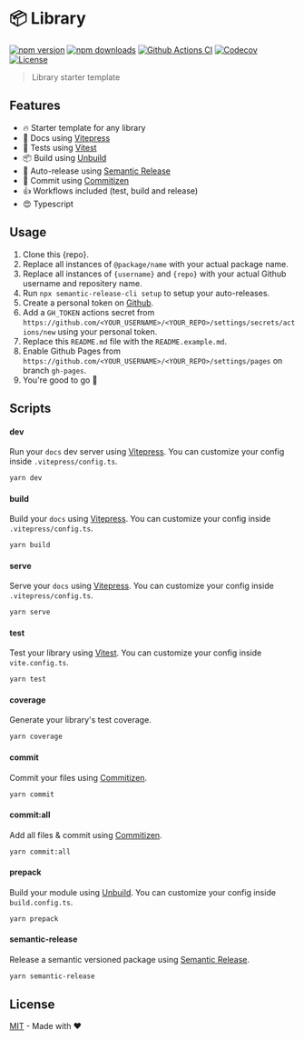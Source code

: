# 📦 Library

[![npm version][npm-version-src]][npm-version-href]
[![npm downloads][npm-downloads-src]][npm-downloads-href]
[![Github Actions CI][github-actions-ci-src]][github-actions-ci-href]
[![Codecov][codecov-src]][codecov-href]
[![License][license-src]][license-href]

> Library starter template

## Features

- 🔥 Starter template for any library
- 🎉 Docs using [Vitepress](https://vitepress.vuejs.org/)
- 🚦 Tests using [Vitest](https://vitest.dev/)
- 📦 Build using [Unbuild](https://github.com/unjs/unbuild)
- 🚀 Auto-release using [Semantic Release](https://github.com/semantic-release/semantic-release)
- 📝 Commit using [Commitizen](https://github.com/commitizen/cz-cli)
- 👍 Workflows included (test, build and release)
- 😍 Typescript

## Usage

1. Clone this {repo}.
2. Replace all instances of `@package/name` with your actual package name.
3. Replace all instances of `{username}` and `{repo}` with your actual Github username and repositery name.
4. Run `npx semantic-release-cli setup` to setup your auto-releases.
5. Create a personal token on [Github](https://github.com/settings/tokens/new).
6. Add a `GH_TOKEN` actions secret from `https://github.com/<YOUR_USERNAME>/<YOUR_REPO>/settings/secrets/actions/new` using your personal token.
7. Replace this `README.md` file with the `README.example.md`.
8. Enable Github Pages from `https://github.com/<YOUR_USERNAME>/<YOUR_REPO>/settings/pages` on branch `gh-pages`.
9. You're good to go 🎉

## Scripts

#### dev

Run your `docs` dev server using [Vitepress](https://vitepress.vuejs.org). You can customize your config inside `.vitepress/config.ts`.

```bash
yarn dev
```

#### build

Build your `docs` using [Vitepress](https://vitepress.vuejs.org). You can customize your config inside `.vitepress/config.ts`.

```bash
yarn build
```

#### serve

Serve your `docs` using [Vitepress](https://vitepress.vuejs.org). You can customize your config inside `.vitepress/config.ts`.

```bash
yarn serve
```

#### test

Test your library using [Vitest](https://vitest.dev/). You can customize your config inside `vite.config.ts`.

```bash
yarn test
```

#### coverage

Generate your library's test coverage.

```bash
yarn coverage
```

#### commit

Commit your files using [Commitizen](https://github.com/commitizen/cz-cli).

```bash
yarn commit
```

#### commit:all

Add all files & commit using [Commitizen](https://github.com/commitizen/cz-cli).

```bash
yarn commit:all
```

#### prepack

Build your module using [Unbuild](https://github.com/unjs/unbuild). You can customize your config inside `build.config.ts`.

```bash
yarn prepack
```

#### semantic-release

Release a semantic versioned package using [Semantic Release](https://github.com/semantic-release/semantic-release).

```bash
yarn semantic-release
```

## License

[MIT](./LICENSE) - Made with ❤️

<!-- Badges -->

[npm-version-src]: https://img.shields.io/npm/v/@yassilah/library-starter/latest.svg
[npm-version-href]: https://npmjs.com/package/@yassilah/library-starter
[npm-downloads-src]: https://img.shields.io/npm/dm/@yassilah/library-starter.svg
[npm-downloads-href]: https://npmjs.com/package/@yassilah/library-starter
[github-actions-ci-src]: https://github.com/yassilah/library-starter/actions/workflows/ci.yml/badge.svg
[github-actions-ci-href]: https://github.com/yassilah/library-starter/actions?query=workflow@ci
[codecov-src]: https://img.shields.io/codecov/c/github/yassilah/library-starter.svg
[codecov-href]: https://codecov.io/gh/yassilah/library-starter
[license-src]: https://img.shields.io/npm/l/@yassilah/library-starter.svg
[license-href]: https://npmjs.com/package/@yassilah/library-starter
